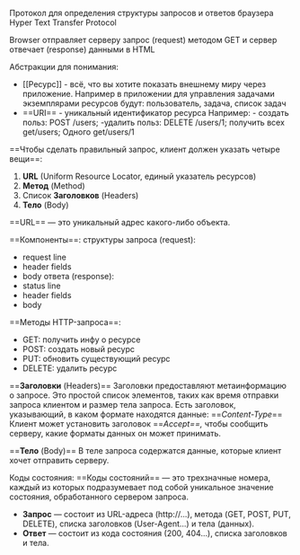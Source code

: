 
Протокол для определения структуры запросов и ответов браузера
Hyper Text Transfer Protocol

Browser отправляет серверу запрос (request) методом GET и сервер отвечает (response) данными в HTML

Абстракции для понимания:
- [[Ресурс]] - всё, что вы хотите показать внешнему миру через приложение. Например в приложении для управления задачами экземплярами ресурсов будут: пользователь, задача, список задач
- ==URI== - уникальный идентификатор ресурса Например: - создать польз: POST /users; -удалить польз: DELETE /users/1; получить всех get/users; Одного get/users/1

==Чтобы сделать правильный запрос, клиент должен указать четыре вещи==:  
1. **URL** (Uniform Resource Locator, единый указатель ресурсов)
2. **Метод** (Method)
3. Список **Заголовков** (Headers)
4. **Тело** (Body)

==URL== — это уникальный адрес какого-либо объекта.

==Компоненты==:
структуры запроса (request):
- request line
- header fields
- body
ответа (response):
- status line
- header fields
- body

==Методы HTTP-запроса==:
- GET: получить инфу о ресурсе
- POST: создать новый ресурс
- PUT: обновить существующий ресурс
- DELETE: удалить ресурс

==**Заголовки** (Headers)==
Заголовки предоставляют метаинформацию о запросе. Это простой список элементов, таких как время отправки запроса клиентом и размер тела запроса.
Есть заголовок, указывающий, в каком формате находятся данные: ==_Content-Type_==
Клиент может установить заголовок ==_Accept==,_ чтобы сообщить серверу, какие форматы данных он может принимать.

==**Тело** (Body)==
В теле запроса содержатся данные, которые клиент хочет отправить серверу.

Коды состояния:
==Коды состояний== — это трехзначные номера, каждый из которых подразумевает под собой уникальное значение состояния, обработанного сервером запроса.

- **Запрос** — состоит из URL-адреса (http://...), метода (GET, POST, PUT, DELETE), списка заголовков (User-Agent...) и тела (данных).
- **Ответ** — состоит из кода состояния (200, 404...), списка заголовков и тела.


